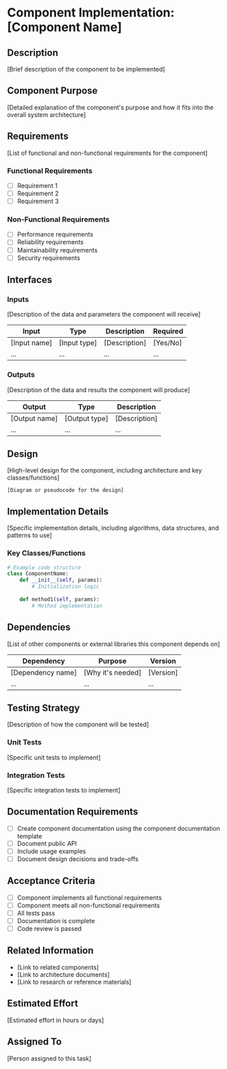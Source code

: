 # Component Implementation: [Component Name]

## Description

[Brief description of the component to be implemented]

## Component Purpose

[Detailed explanation of the component's purpose and how it fits into the overall system architecture]

## Requirements

[List of functional and non-functional requirements for the component]

### Functional Requirements

- [ ] Requirement 1
- [ ] Requirement 2
- [ ] Requirement 3

### Non-Functional Requirements

- [ ] Performance requirements
- [ ] Reliability requirements
- [ ] Maintainability requirements
- [ ] Security requirements

## Interfaces

### Inputs

[Description of the data and parameters the component will receive]

| Input | Type | Description | Required |
|-------|------|-------------|----------|
| [Input name] | [Input type] | [Description] | [Yes/No] |
| ... | ... | ... | ... |

### Outputs

[Description of the data and results the component will produce]

| Output | Type | Description |
|--------|------|-------------|
| [Output name] | [Output type] | [Description] |
| ... | ... | ... |

## Design

[High-level design for the component, including architecture and key classes/functions]

```
[Diagram or pseudocode for the design]
```

## Implementation Details

[Specific implementation details, including algorithms, data structures, and patterns to use]

### Key Classes/Functions

```python
# Example code structure
class ComponentName:
    def __init__(self, params):
        # Initialization logic
        
    def method1(self, params):
        # Method implementation
```

## Dependencies

[List of other components or external libraries this component depends on]

| Dependency | Purpose | Version |
|------------|---------|---------|
| [Dependency name] | [Why it's needed] | [Version] |
| ... | ... | ... |

## Testing Strategy

[Description of how the component will be tested]

### Unit Tests

[Specific unit tests to implement]

### Integration Tests

[Specific integration tests to implement]

## Documentation Requirements

- [ ] Create component documentation using the component documentation template
- [ ] Document public API
- [ ] Include usage examples
- [ ] Document design decisions and trade-offs

## Acceptance Criteria

- [ ] Component implements all functional requirements
- [ ] Component meets all non-functional requirements
- [ ] All tests pass
- [ ] Documentation is complete
- [ ] Code review is passed

## Related Information

- [Link to related components]
- [Link to architecture documents]
- [Link to research or reference materials]

## Estimated Effort

[Estimated effort in hours or days]

## Assigned To

[Person assigned to this task] 